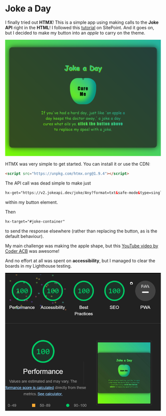 # Joke a Day

I finally tried out **HTMX**! This is a simple app using making calls to the **Joke API** right in the **HTML**! I followed this [tutorial](https://www.sitepoint.com/htmx-introduction/) on SitePoint. And it goes on, but I decided to make my button into an *apple* to carry on the theme.

![Screenshot showing: Joke a Day, a button in the shape of an apple saying cure me and the introduction.](/screenshots/screenshot.png)

HTMX was very simple to get started. You can install it or use the CDN:
```html
<script src="https://unpkg.com/htmx.org@1.9.4"></script>
```

The API call was dead simple to make just
```html
hx-get="https://v2.jokeapi.dev/joke/Any?format=txt&safe-mode&type=single"
```
within my button element.

Then 
```html
hx-target="#joke-container"
```
to send the response elsewhere (rather than replacing the button, as is the default behaviour).

My main challenge was making the apple shape, but this [YouTube video by Coder ACB](https://www.youtube.com/watch?v=oe4Wc1fH1AY&t=65s) was awesome!

And no effort at all was spent on **accessibility**, but I managed to clear the boards in my Lighthouse testing.

![100 scores in every category](/screenshots/lighthouse.png)